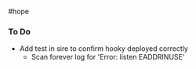#hope


### To Do
- Add test in sire to confirm hooky deployed correctly
	- Scan forever log for 'Error: listen EADDRINUSE'

